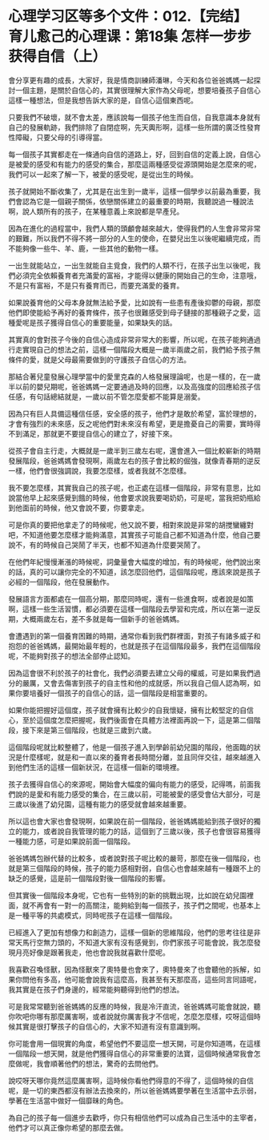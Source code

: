 # 心理学习区等多个文件：012.【完结】育儿愈己的心理课：第18集 怎样一步步获得自信（上）

會分享更有趣的成長，大家好，我是情商訓練師潘琳，今天和各位爸爸媽媽一起探討一個主題，是關於自信心的，其實很理解大家作為父母呢，想要培養孩子自信心這樣一種想法，但是我想告訴大家的是，自信心這個東西呢。

只要我們不破壞，就不會太差，應該說每一個孩子他生而自信，自我意識本身就有自己的發展軌跡，我們排除了自閉症啊，先天輿形啊，這樣一些所謂的廣泛性發育性障礙，只要父母的引導得當。

每一個孩子其實都走在一條通向自信的道路上，好，回到自信的定義上說，自信心是被愛的感受和有能力的感受的集合，那麼這兩種感受從源頭開始是怎麼來的呢，我們可以一起來了解一下，被愛的感受呢，是從出生的時候。

孩子就開始不斷收集了，尤其是在出生到一歲半，這樣一個學步以前最為重要，我們會認為它是一個親子關係，依戀關係建立的最重要的時期，我聽說過一種說法啊，說人類所有的孩子，在某種意義上來說都是早產兒。

因為在進化的過程當中，我們人類的頭顱會越來越大，使得我們的人生會非常非常的艱難，所以我們不得不將一部分的人生的使命，在嬰兒出生以後呢繼續完成，而不能夠像一些牛、羊、鹿，一些其他的動物一樣。

一出生就能站立，一出生就能自主覓食，我們的人類不行，在孩子出生以後呢，我們必須完全依賴養育者充滿愛的富裕，才能得以健康的開始自己的生命，注意哦，不是只有富裕，不是只有養育而已，而要充滿愛的養育。

如果說養育他的父母本身就無法給予愛，比如說有一些患有產後抑鬱的母親，那麼他們即使能給予再好的養育條件，孩子也很難感受到母子鏈接的那種親子之愛，這種愛呢是孩子獲得自信心的重要能量，如果缺失的話。

其實真的會對孩子今後的自信心造成非常非常大的影響，所以呢，在孩子能夠通過行走實現自己的想法之前，這樣一個階段大概是一歲半兩歲之前，我們給予孩子無條件的愛，就是父母最需要做到的守護孩子自信心的方法。

那結合著兒童發展心理學當中的愛里克森的人格發展理論呢，也是一樣的，在一歲半以前的嬰兒期呢，爸爸媽媽一定要通過及時的回應，以及高強度的回應給孩子信任感，有句話總結就是，一歲以前不管怎麼愛都不能算是溺愛。

因為只有巨人具備這種信任感，安全感的孩子，他們才是敢於希望，富於理想的，才會有強烈的未來感，反之呢他們對未來沒有希望，更是擔憂自己的需要，實時得不到滿足，那就更不要提自信心的建立了，好接下來。

從孩子會自主行走，大概就是一歲半到三歲左右呢，還會進入一個比較嶄新的時期發展階段，爸爸媽媽會發現啊，兩歲左右的孩子會比較的倔強，就像青春期的逆反一樣，他們會很強調說，我要怎麼樣，或者我就不怎麼樣。

我不要怎麼樣，其實我自己的孩子呢，也正處在這樣一個階段，非常有意思，比如說當他早上起來感覺到餓的時候，他會要求說我要喝奶奶，可是呢，當我把奶瓶給到他面前的時候，他又會說不要，你要拿走。

可是你真的要把他拿走了的時候呢，他又說不要，相對來說是非常的胡搅蠻纏對吧，不知道他要怎麼樣才能夠滿意，其實孩子可能自己都不知道為什麼，他自己要說不，有的時候自己哭鬧了半天，也都不知道為什麼要哭鬧了。

在他們年紀慢慢漸漲的時候呢，詞彙量會大幅度的增加，有的時候呢，他們說出來的話，真的可以讓你完全的不知道，該怎麼回他們，這個階段呢，應該來說是孩子必經的一個階段，他在發展動作。

發展語言方面都處在一個高分期，那麼同時呢，還有一些進食啊，或者說是如策啊，這樣一些生活習慣，都必須要在這樣一個階段去學習和完成，所以在第一逆反期，大概兩歲左右，差不多就是每一個新手的爸爸媽媽。

會遭遇到的第一個養育困難的時期，通常你看到我們群裡面，對孩子有諸多威子和抱怨的爸爸媽媽，最開始最年輕的，也就是孩子在這個階段最多，我們在這個階段呢，不能夠對孩子的想法全部停止認知。

因為這會很不利於孩子的社會化，我們必須要去建立父母的權威，可是如果我們過分的嚴厲，又會去傷害到孩子的自主性和他的成就感，所以我自己個人認為啊，如果你要培養好一個孩子的自信心的話，這一個階段是相當重要的。

如果你能把握好這個度，孩子就會擁有比較少的自我懷疑，擁有比較堅定的自信心，至於這個度怎麼把握呢，我們後面會在具體方法裡面再說一下，這是第二個階段，接下來是第三個階段，也就是三歲到六歲。

這個階段呢就比較整體了，他是一個孩子進入到學齡前幼兒園的階段，他面臨的狀況是什麼樣呢，就是和一直以來的養育者長時間分離，並且同伴交往，越來越進入到他們生活的這樣一個新狀況，在這樣一個新的環境裡。

孩子去獲得自信心的來源呢，開始會大幅度的偏向有能力的感受，記得嗎，前面我們說的是愛和有能力感受的集合，在三歲以前，可能被愛的感受會佔大部分，可是三歲以後進了幼兒園，這種有能力的感受就會越來越重要。

所以這也會大家也會發現啊，如果說在前一個階段，爸爸媽媽能給到孩子很好的獨立的能力，或者說自我管理的能力的話，這個到了三歲以後，孩子也會很容易獲得一種能力感，可是如果說前面一個階段。

爸爸媽媽包辦代替的比較多，或者說對孩子呢比較的嚴苛，那麼在後一個階段，也就是第三個階段的時候，孩子的能力感相對弱，自信心也會越來越有一種跟不上的缺乏的感覺，這是前一個階段對後一個階段的影響。

但其實後一個階段本身呢，它也有一些特別的新的挑戰出現，比如說在幼兒園裡面，就不再會有一對一的高關注，能夠給到每一個孩子，孩子們之間呢，也基本上是一種平等的共處模式，同時呢孩子在這樣一個階段。

已經進入了更加有想像力和創造力，這樣一個新的思維階段，他們的思考往往是非常天馬行空無力頭的，不知道大家有沒有感覺到，你們家孩子可能會說，我怎麼發現月亮好像是跟著我走，他也會說我就喜歡什麼呢。

我喜歡召喚怪獸，因為怪獸來了奧特曼也會來了，奧特曼來了也會聽他的拆解，如果你問他有多高，他可能會說我有這麼高，我甚至有天那麼高，這些同言同語呢，我其實是在孩子們身邊的，經常能夠聽得到他們的想法。

可是我常常聽到爸爸媽媽的反應的時候，我是冷汗直流，爸爸媽媽可能會就說，聽你吹吧你哪有那麼厲害啊，或者說就你厲害我才不信呢，怎麼怎麼樣，哎呀這個時候其實是很打擊孩子的自信心的，大家不知道有沒有意識到啊。

你可能會用一個現實的角度，希望他們不要這麼一想天開，可是你知道嗎，在這樣一個階段一想天開，就是他們獲得自信心的非常重要的法寶，這個時候通常我會怎麼做呢，我會順著他們的想法，驚奇的去問他們。

說哎呀天哪你竟然這麼厲害啊，這時候你看他們得意的不得了，這個時候的自信呢，是一切的東西都沒有辦法去換來的，所以爸爸媽媽要學著在生活當中去示弱，學著在生活當中做好一個靡昧的角色。

為自己的孩子每一個進步去歡呼，你只有相信他們可以成為自己生活中的主宰者，他們才可以真正像你希望的那麼去做。